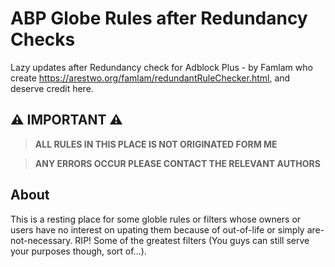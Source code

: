 # ABP Globe Rules after Redundancy Checks
Lazy updates after Redundancy check for Adblock Plus - by Famlam who create https://arestwo.org/famlam/redundantRuleChecker.html, and deserve credit here.

## ⚠ IMPORTANT ⚠
> **ALL RULES IN THIS PLACE IS NOT ORIGINATED FORM ME**

> **ANY ERRORS OCCUR PLEASE CONTACT THE RELEVANT AUTHORS**

## About
This is a resting place for some globle rules or filters whose owners or users have no interest on upating them because of out-of-life or simply are-not-necessary. RIP! Some of the greatest filters (You guys can still serve your purposes though, sort of...).
